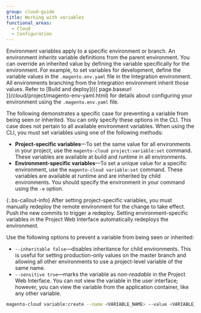 ```yaml
---
group: cloud-guide
title: Working with variables
functional_areas:
  - Cloud
  - Configuration
---
```

Environment variables apply to a specific environment or branch. An environment _inherits_ variable definitions from the parent environment. You can override an inherited value by defining the variable specifically for the environment. For example, to set variables for development, define the variable values in the `.magento.env.yaml` file in the Integration environment. All environments branching from the Integration environment inherit those values. Refer to [Build and deploy]({{ page.baseurl }}/cloud/project/magento-env-yaml.html) for details about configuring your environment using the `.magento.env.yaml` file.

The following demonstrates a specific case for preventing a variable from being seen or inherited. You can only specify these options in the CLI. This case does not pertain to all available environment variables. When using the CLI, you must set variables using one of the following methods:

-  **Project-specific variables**—To set the same value for all environments in your project, use the `magento-cloud project:variable:set` command. These variables are available at build and runtime in all environments.
-  **Environment-specific variables**—To set a unique value for a specific environment, use the `magento-cloud variable:set` command. These variables are available at runtime and are inherited by child environments. You should specify the environment in your command using the `-e` option.

 {:.bs-callout-info}
After setting project-specific variables, you must manually redeploy the remote environment for the change to take effect. Push the new commits to trigger a redeploy. Setting environment-specific variables in the Project Web Interface automatically redeploys the environment.

Use the following options to prevent a variable from being seen or inherited:

-  `--inheritable false`—disables inheritance for child environments. This is useful for setting production-only values on the master branch and allowing all other environments to use a project-level variable of the same name.
-  `--sensitive true`—marks the variable as _non-readable_ in the Project Web Interface. You can not view the variable in the user interface; however, you can view the variable from the application container, like any other variable.

```bash
magento-cloud variable:create --name <VARIABLE_NAME> --value <VARIABLE_VALUE> --inheritable false --sensitive true
```
